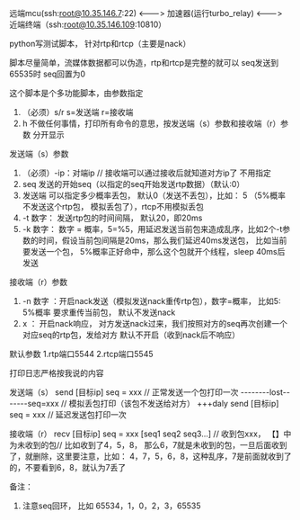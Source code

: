 远端mcu(ssh:root@10.35.146.7:22) <---> 加速器(运行turbo_relay) <---> 近端终端（ssh:root@10.35.146.109:10810）

python写测试脚本， 针对rtp和rtcp（主要是nack）

脚本尽量简单，流媒体数据都可以伪造，rtp和rtcp是完整的就可以
seq发送到65535时 seq回置为0

这个脚本是个多功能脚本，由参数指定
1. （必须）s/r   s=发送端  r=接收端
2.  h 不做任何事情，打印所有命令的意思，按发送端（s）参数和接收端（r）参数 分开显示


发送端（s）参数
1. （必须）-ip：对端ip   // 接收端可以通过接收后就知道对方ip了  不用指定
2. seq 发送的开始seq（以指定的seq开始发送rtp数据）（默认:0）
3. 发送端 可以指定多少概率丢包， 默认0（发送不丢包），比如： 5 （5%概率不发送这个rtp包， 模拟丢包了），rtcp不用模拟丢包
4. -t 数字： 发送rtp包的时间间隔， 默认20，即20ms
5. -k 数字： 数字 = 概率，5=%5，用延迟发送当前包来造成乱序，比如2个-t参数的时间，假设当前包间隔是20ms，那么我们延迟40ms发送包，  比如当前要发送一个包， 5%概率正好命中，那么这个包就开个线程，sleep 40ms后发送


接收端（r）参数
1. -n 数字 ：开启nack发送（模拟发送nack重传rtp包），数字=概率， 比如5: 5%概率 要求重传当前包， 默认不发送nack
2. x ： 开启nack响应， 对方发送nack过来，我们按照对方的seq再次创建一个对应seq的rtp包，发给对方  默认不开启（收到nack后不响应）


默认参数
1.rtp端口5544
2.rtcp端口5545

打印日志严格按我说的内容

发送端（s）
send [目标ip]  seq = xxx    // 正常发送一个包打印一次
--------lost-------seq=xxx  // 模拟丢包打印（该包不发送给对方）
+++daly send [目标ip]  seq = xxx    // 延迟发送包打印一次

接收端（r）
recv [目标ip]  seq = xxx [seq1 seq2 seq3...] // 收到包xxx， 【】中为未收到的包// 比如收到了4，5，8， 那么6，7就是未收到的包，一旦后面收到了，就删除，这里要注意，比如： 4，7，5，6，8，这种乱序，7是前面就收到了的，不要看到6，8，就认为7丢了



备注：
1. 注意seq回环， 比如 65534，1，0，2，3，65535

